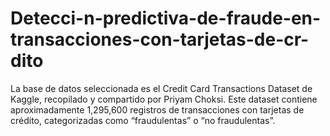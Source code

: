 # Detecci-n-predictiva-de-fraude-en-transacciones-con-tarjetas-de-cr-dito
La base de datos seleccionada es el Credit Card Transactions Dataset de Kaggle, recopilado y compartido por Priyam Choksi. Este dataset contiene aproximadamente 1,295,600 registros de transacciones con tarjetas de crédito, categorizadas como “fraudulentas” o “no fraudulentas”. 
